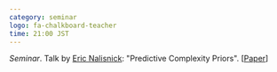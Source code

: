 ```yaml
---
category: seminar
logo: fa-chalkboard-teacher
time: 21:00 JST
---
```


*Seminar*. Talk by [Eric Nalisnick](https://enalisnick.github.io/): "Predictive Complexity Priors". [[Paper](https://arxiv.org/abs/2006.10801)]
